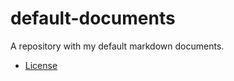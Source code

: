 # default-documents
A repository with my default markdown documents.

- [License](https://github.com/petercammeraat/default-documents/blob/develop/LICENSE)
